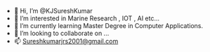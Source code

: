 - 👋 Hi, I’m @KJSureshKumar
- 👀 I’m interested in Marine Research , IOT , AI etc...
- 🌱 I’m currently learning Master Degree in Computer Applications.
- 💞️ I’m looking to collaborate on ...
- 📫 Sureshkumarjrs2001@gmail.com

<!---
KJSureshKumar/KJSureshKumar is a ✨ special ✨ repository because its `README.md` (this file) appears on your GitHub profile.
You can click the Preview link to take a look at your changes.
--->
